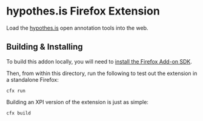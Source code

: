 # hypothes.is Firefox Extension

Load the [hypothes.is](http://hypothes.is/) open annotation tools into the web.

## Building & Installing

To build this addon locally, you will need to
[install the Firefox Add-on SDK](https://developer.mozilla.org/en-US/Add-ons/SDK/Tutorials/Installation).

Then, from within this directory, run the following to test out the extension
in a standalone Firefox:

```
cfx run
```

Building an XPI version of the extension is just as simple:

```
cfx build
```
